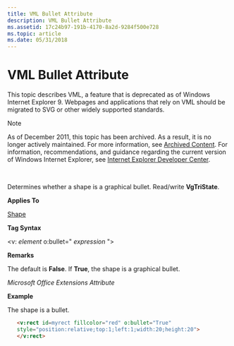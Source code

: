 ```yaml
---
title: VML Bullet Attribute
description: VML Bullet Attribute
ms.assetid: 17c24b97-191b-4170-8a2d-9284f500e728
ms.topic: article
ms.date: 05/31/2018
---
```


# VML Bullet Attribute

This topic describes VML, a feature that is deprecated as of Windows Internet Explorer 9. Webpages and applications that rely on VML should be migrated to SVG or other widely supported standards.

> [!Note]  
> As of December 2011, this topic has been archived. As a result, it is no longer actively maintained. For more information, see [Archived Content](https://docs.microsoft.com/previous-versions/windows/internet-explorer/ie-developer/). For information, recommendations, and guidance regarding the current version of Windows Internet Explorer, see [Internet Explorer Developer Center](https://go.microsoft.com/fwlink/p/?linkid=204313).

 

Determines whether a shape is a graphical bullet. Read/write **VgTriState**.

**Applies To**

[Shape](shape-element--vml.md)

**Tag Syntax**

<v: *element* o:bullet=" *expression* ">

**Remarks**

The default is **False**. If **True**, the shape is a graphical bullet.

*Microsoft Office Extensions Attribute*

**Example**

The shape is a bullet.


```HTML
   <v:rect id=myrect fillcolor="red" o:bullet="True"
   style="position:relative;top:1;left:1;width:20;height:20">
   </v:rect>
```



 

 




